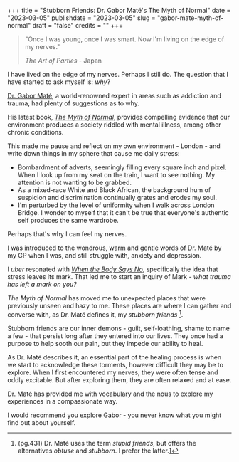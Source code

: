 +++
title = "Stubborn Friends: Dr. Gabor Maté's The Myth of Normal"
date = "2023-03-05"
publishdate = "2023-03-05"
slug = "gabor-mate-myth-of-normal"
draft = "false"
credits = ""
+++

> "Once I was young, once I was smart. Now I'm living on the edge of my nerves." 
>
> *The Art of Parties* - Japan

I have lived on the edge of my nerves. Perhaps I still do. The question that I have started to ask myself is: *why*? 

[Dr. Gabor Maté](https://drgabormate.com/about/), a world-renowned expert in areas such as addiction and trauma, had plenty of suggestions as to why.

His latest book, [*The Myth of Normal*](https://drgabormate.com/book/the-myth-of-normal/), provides compelling evidence that our environment produces a society riddled with mental illness, among other chronic conditions. 

This made me pause and reflect on my own environment - London - and write down things in my sphere that cause me daily stress:

* Bombardment of adverts, seemingly filling every square inch and pixel. When I look up from my seat on the train, I want to see nothing. My attention is not wanting to be grabbed.
* As a mixed-race White and Black African, the background hum of suspicion and discrimination continually grates and erodes my soul.
* I'm perturbed by the level of uniformity when I walk across London Bridge. I wonder to myself that it can't be true that everyone's authentic self produces the same wardrobe.

Perhaps that's why I can feel my nerves. <!--These days I am feeling better but when they are touched, they still feel tender.-->

I was introduced to the wondrous, warm and gentle words of Dr. Maté by my GP when I was, and still struggle with, anxiety and depression.

I *uber* resonated with [*When the Body Says No*](https://drgabormate.com/book/when-the-body-says-no/), specifically the idea that stress leaves its mark. That led me to start an inquiry of Mark - *what trauma has left a mark on you?*

*The Myth of Normal* has moved me to unexpected places that were previously unseen and hazy to me. These places are where I can gather and converse with, as Dr. Maté defines it, my *stubborn friends* [^1]. 

[^1]: (pg.431) Dr. Maté uses the term *stupid friends*, but offers the alternatives *obtuse* and *stubborn*. I prefer the latter.] 

Stubborn friends are our inner demons - guilt, self-loathing, shame to name a few - that persist long after they entered into our lives. They once had a purpose to help sooth our pain, but they impede our ability to heal.  

As Dr. Maté describes it, an essential part of the healing process is when we start to acknowledge these torments, however difficult they may be to explore. When I first encountered my nerves, they were often tense and oddly excitable. But after exploring them, they are often relaxed and at ease.

<!-- I have found that the contours of my pain are often hard, but exploring them with compassion has helped to soften their corners. -->



<!-- But things change, and so does the way we speak to and understand our inner torments.-->

<!-- need to create a sup tag for html 

https://html.com/tags/sup/#:~:text=to%20be%20used.-,Footnotes%3A,contained%20in%20the%20note%20applies.

-->


Dr. Maté has provided me with vocabulary and the nous to explore my experiences in a compassionate way. 

I would recommend you explore Gabor - you never know what you might find out about yourself.


<!--I'm pertubed by how much I stand out when crossing London Bridge. I'm not wearing blue and grey. The lack of authenticty scares me.-->


<!-- Like the black areas of the map on Age of Empires -->

<!--

something about

In other words, I have started a *compassionate inquiry* into the I had neglected. 

I had neglected them because not only did I ignore them, I lacked the vocabulary, compassion and time to do so. Th 

His writing has moved me to unexpected places, a frontier where I can see a little better, less prone to haze. A place where I can meet, as Gabor Mate terms it, my *stubborn friends*.

-->

<!-- something about Future Shock and living in an accelorated society 

Gabor Mate isn't the first to recognise society's ills. Alvin Toffler's Future SHock suggested that a transcient and acccelarated society cause xyz issues.

Circling back to 

I also resonate with the Gabor's hypothesis that our society and environment shapes who you are. After pondering this, I thought what things in my current environment of London I find difficult to handle on daily basis:

* The bombardment of adverts, seemingly filling every square inch and pixel. When I look up from my seat on the train, I really just want to see nothing. My attention is not wanting to be grabbed.
* As mixed-race white and black African, the background hum of suspicion and discrimination continually grates and erodes my soul.
* I'm perturbed by the uniformity when I walk across London Bridge. I wonder to myself that it can't be true that everyone's authentic self produces the same wardrobe.

-->


